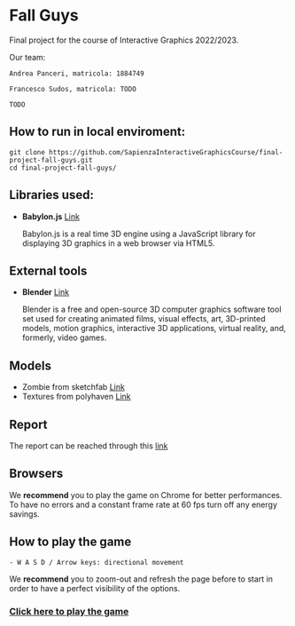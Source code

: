 # Fall Guys

Final project for the course of Interactive Graphics 2022/2023.

Our team:
```
Andrea Panceri, matricola: 1884749

Francesco Sudos, matricola: TODO

TODO
```

## How to run in local enviroment:

```
git clone https://github.com/SapienzaInteractiveGraphicsCourse/final-project-fall-guys.git
cd final-project-fall-guys/
```

## Libraries used:

-   **Babylon.js** [Link](https://www.babylonjs.com/)

    Babylon.js is a real time 3D engine using a JavaScript library for displaying 3D graphics in a web browser via HTML5.

## External tools
-   **Blender** [Link](https://www.blender.org/)

    Blender is a free and open-source 3D computer graphics software tool set used for creating animated films, visual effects, art, 3D-printed models, motion graphics, interactive 3D applications, virtual reality, and, formerly, video games.

## Models
-   Zombie from sketchfab [Link](https://sketchfab.com/)
-   Textures from polyhaven [Link](https://polyhaven.com/)

## Report

The report can be reached through this [link]()

## Browsers

We **recommend** you to play the game on Chrome for better performances. To have no errors and a constant frame rate at 60 fps turn off any energy savings.

## How to play the game
```
- W A S D / Arrow keys: directional movement
```
We **recommend** you to zoom-out and refresh the page before to start in order to have a perfect visibility of the options.

### [Click here to play the game](https://sapienzainteractivegraphicscourse.github.io/final-project-fall-guys/)

